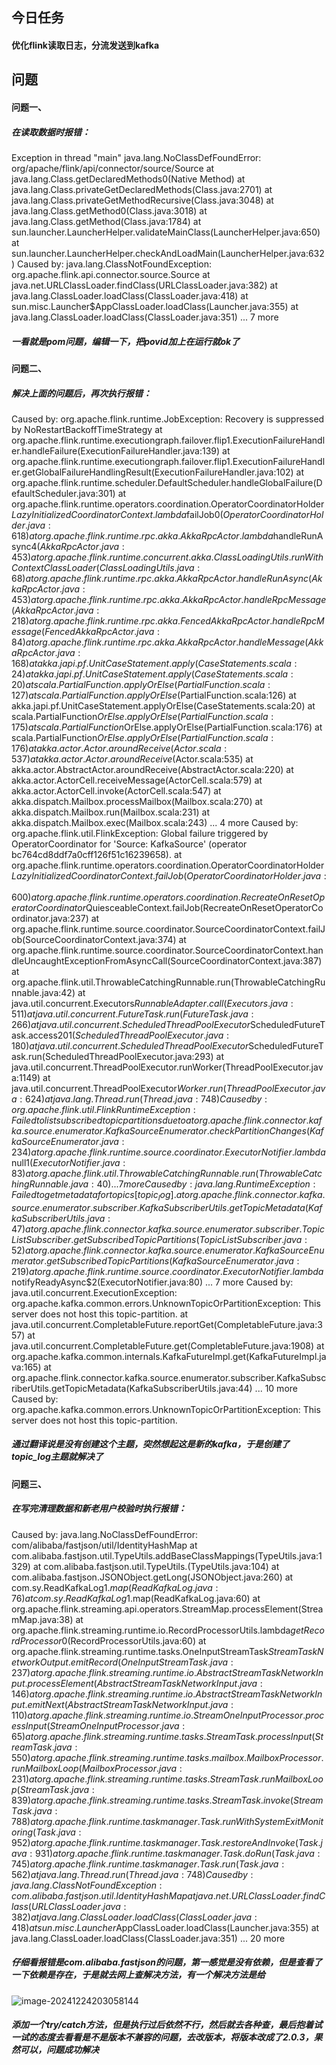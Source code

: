 ## 今日任务

#### 优化flink读取日志，分流发送到kafka

## 问题

#### 	问题一、

##### 在读取数据时报错：

Exception in thread "main" java.lang.NoClassDefFoundError: org/apache/flink/api/connector/source/Source
	at java.lang.Class.getDeclaredMethods0(Native Method)
	at java.lang.Class.privateGetDeclaredMethods(Class.java:2701)
	at java.lang.Class.privateGetMethodRecursive(Class.java:3048)
	at java.lang.Class.getMethod0(Class.java:3018)
	at java.lang.Class.getMethod(Class.java:1784)
	at sun.launcher.LauncherHelper.validateMainClass(LauncherHelper.java:650)
	at sun.launcher.LauncherHelper.checkAndLoadMain(LauncherHelper.java:632)
Caused by: java.lang.ClassNotFoundException: org.apache.flink.api.connector.source.Source
	at java.net.URLClassLoader.findClass(URLClassLoader.java:382)
	at java.lang.ClassLoader.loadClass(ClassLoader.java:418)
	at sun.misc.Launcher$AppClassLoader.loadClass(Launcher.java:355)
	at java.lang.ClassLoader.loadClass(ClassLoader.java:351)
	... 7 more

##### 一看就是pom问题，编辑一下，把povid加上在运行就ok了

#### 	问题二、

##### 解决上面的问题后，再次执行报错：

Caused by: org.apache.flink.runtime.JobException: Recovery is suppressed by NoRestartBackoffTimeStrategy
	at org.apache.flink.runtime.executiongraph.failover.flip1.ExecutionFailureHandler.handleFailure(ExecutionFailureHandler.java:139)
	at org.apache.flink.runtime.executiongraph.failover.flip1.ExecutionFailureHandler.getGlobalFailureHandlingResult(ExecutionFailureHandler.java:102)
	at org.apache.flink.runtime.scheduler.DefaultScheduler.handleGlobalFailure(DefaultScheduler.java:301)
	at org.apache.flink.runtime.operators.coordination.OperatorCoordinatorHolder$LazyInitializedCoordinatorContext.lambda$failJob$0(OperatorCoordinatorHolder.java:618)
	at org.apache.flink.runtime.rpc.akka.AkkaRpcActor.lambda$handleRunAsync$4(AkkaRpcActor.java:453)
	at org.apache.flink.runtime.concurrent.akka.ClassLoadingUtils.runWithContextClassLoader(ClassLoadingUtils.java:68)
	at org.apache.flink.runtime.rpc.akka.AkkaRpcActor.handleRunAsync(AkkaRpcActor.java:453)
	at org.apache.flink.runtime.rpc.akka.AkkaRpcActor.handleRpcMessage(AkkaRpcActor.java:218)
	at org.apache.flink.runtime.rpc.akka.FencedAkkaRpcActor.handleRpcMessage(FencedAkkaRpcActor.java:84)
	at org.apache.flink.runtime.rpc.akka.AkkaRpcActor.handleMessage(AkkaRpcActor.java:168)
	at akka.japi.pf.UnitCaseStatement.apply(CaseStatements.scala:24)
	at akka.japi.pf.UnitCaseStatement.apply(CaseStatements.scala:20)
	at scala.PartialFunction.applyOrElse(PartialFunction.scala:127)
	at scala.PartialFunction.applyOrElse$(PartialFunction.scala:126)
	at akka.japi.pf.UnitCaseStatement.applyOrElse(CaseStatements.scala:20)
	at scala.PartialFunction$OrElse.applyOrElse(PartialFunction.scala:175)
	at scala.PartialFunction$OrElse.applyOrElse(PartialFunction.scala:176)
	at scala.PartialFunction$OrElse.applyOrElse(PartialFunction.scala:176)
	at akka.actor.Actor.aroundReceive(Actor.scala:537)
	at akka.actor.Actor.aroundReceive$(Actor.scala:535)
	at akka.actor.AbstractActor.aroundReceive(AbstractActor.scala:220)
	at akka.actor.ActorCell.receiveMessage(ActorCell.scala:579)
	at akka.actor.ActorCell.invoke(ActorCell.scala:547)
	at akka.dispatch.Mailbox.processMailbox(Mailbox.scala:270)
	at akka.dispatch.Mailbox.run(Mailbox.scala:231)
	at akka.dispatch.Mailbox.exec(Mailbox.scala:243)
	... 4 more
Caused by: org.apache.flink.util.FlinkException: Global failure triggered by OperatorCoordinator for 'Source: KafkaSource' (operator bc764cd8ddf7a0cff126f51c16239658).
	at org.apache.flink.runtime.operators.coordination.OperatorCoordinatorHolder$LazyInitializedCoordinatorContext.failJob(OperatorCoordinatorHolder.java:600)
	at org.apache.flink.runtime.operators.coordination.RecreateOnResetOperatorCoordinator$QuiesceableContext.failJob(RecreateOnResetOperatorCoordinator.java:237)
	at org.apache.flink.runtime.source.coordinator.SourceCoordinatorContext.failJob(SourceCoordinatorContext.java:374)
	at org.apache.flink.runtime.source.coordinator.SourceCoordinatorContext.handleUncaughtExceptionFromAsyncCall(SourceCoordinatorContext.java:387)
	at org.apache.flink.util.ThrowableCatchingRunnable.run(ThrowableCatchingRunnable.java:42)
	at java.util.concurrent.Executors$RunnableAdapter.call(Executors.java:511)
	at java.util.concurrent.FutureTask.run(FutureTask.java:266)
	at java.util.concurrent.ScheduledThreadPoolExecutor$ScheduledFutureTask.access$201(ScheduledThreadPoolExecutor.java:180)
	at java.util.concurrent.ScheduledThreadPoolExecutor$ScheduledFutureTask.run(ScheduledThreadPoolExecutor.java:293)
	at java.util.concurrent.ThreadPoolExecutor.runWorker(ThreadPoolExecutor.java:1149)
	at java.util.concurrent.ThreadPoolExecutor$Worker.run(ThreadPoolExecutor.java:624)
	at java.lang.Thread.run(Thread.java:748)
Caused by: org.apache.flink.util.FlinkRuntimeException: Failed to list subscribed topic partitions due to 
	at org.apache.flink.connector.kafka.source.enumerator.KafkaSourceEnumerator.checkPartitionChanges(KafkaSourceEnumerator.java:234)
	at org.apache.flink.runtime.source.coordinator.ExecutorNotifier.lambda$null$1(ExecutorNotifier.java:83)
	at org.apache.flink.util.ThrowableCatchingRunnable.run(ThrowableCatchingRunnable.java:40)
	... 7 more
Caused by: java.lang.RuntimeException: Failed to get metadata for topics [topic_log].
	at org.apache.flink.connector.kafka.source.enumerator.subscriber.KafkaSubscriberUtils.getTopicMetadata(KafkaSubscriberUtils.java:47)
	at org.apache.flink.connector.kafka.source.enumerator.subscriber.TopicListSubscriber.getSubscribedTopicPartitions(TopicListSubscriber.java:52)
	at org.apache.flink.connector.kafka.source.enumerator.KafkaSourceEnumerator.getSubscribedTopicPartitions(KafkaSourceEnumerator.java:219)
	at org.apache.flink.runtime.source.coordinator.ExecutorNotifier.lambda$notifyReadyAsync$2(ExecutorNotifier.java:80)
	... 7 more
Caused by: java.util.concurrent.ExecutionException: org.apache.kafka.common.errors.UnknownTopicOrPartitionException: This server does not host this topic-partition.
	at java.util.concurrent.CompletableFuture.reportGet(CompletableFuture.java:357)
	at java.util.concurrent.CompletableFuture.get(CompletableFuture.java:1908)
	at org.apache.kafka.common.internals.KafkaFutureImpl.get(KafkaFutureImpl.java:165)
	at org.apache.flink.connector.kafka.source.enumerator.subscriber.KafkaSubscriberUtils.getTopicMetadata(KafkaSubscriberUtils.java:44)
	... 10 more
Caused by: org.apache.kafka.common.errors.UnknownTopicOrPartitionException: This server does not host this topic-partition.

##### 通过翻译说是没有创建这个主题，突然想起这是新的kafka，于是创建了topic_log主题就解决了

#### 	问题三、

##### 在写完清理数据和新老用户校验时执行报错：

Caused by: java.lang.NoClassDefFoundError: com/alibaba/fastjson/util/IdentityHashMap at com.alibaba.fastjson.util.TypeUtils.addBaseClassMappings(TypeUtils.java:1329) at com.alibaba.fastjson.util.TypeUtils.<clinit>(TypeUtils.java:104) at com.alibaba.fastjson.JSONObject.getLong(JSONObject.java:260) at com.sy.ReadKafkaLog$1.map(ReadKafkaLog.java:76) at com.sy.ReadKafkaLog$1.map(ReadKafkaLog.java:60) at org.apache.flink.streaming.api.operators.StreamMap.processElement(StreamMap.java:38) at org.apache.flink.streaming.runtime.io.RecordProcessorUtils.lambda$getRecordProcessor$0(RecordProcessorUtils.java:60) at org.apache.flink.streaming.runtime.tasks.OneInputStreamTask$StreamTaskNetworkOutput.emitRecord(OneInputStreamTask.java:237) at org.apache.flink.streaming.runtime.io.AbstractStreamTaskNetworkInput.processElement(AbstractStreamTaskNetworkInput.java:146) at org.apache.flink.streaming.runtime.io.AbstractStreamTaskNetworkInput.emitNext(AbstractStreamTaskNetworkInput.java:110) at org.apache.flink.streaming.runtime.io.StreamOneInputProcessor.processInput(StreamOneInputProcessor.java:65) at org.apache.flink.streaming.runtime.tasks.StreamTask.processInput(StreamTask.java:550) at org.apache.flink.streaming.runtime.tasks.mailbox.MailboxProcessor.runMailboxLoop(MailboxProcessor.java:231) at org.apache.flink.streaming.runtime.tasks.StreamTask.runMailboxLoop(StreamTask.java:839) at org.apache.flink.streaming.runtime.tasks.StreamTask.invoke(StreamTask.java:788) at org.apache.flink.runtime.taskmanager.Task.runWithSystemExitMonitoring(Task.java:952) at org.apache.flink.runtime.taskmanager.Task.restoreAndInvoke(Task.java:931) at org.apache.flink.runtime.taskmanager.Task.doRun(Task.java:745) at org.apache.flink.runtime.taskmanager.Task.run(Task.java:562) at java.lang.Thread.run(Thread.java:748) Caused by: java.lang.ClassNotFoundException: com.alibaba.fastjson.util.IdentityHashMap at java.net.URLClassLoader.findClass(URLClassLoader.java:382) at java.lang.ClassLoader.loadClass(ClassLoader.java:418) at sun.misc.Launcher$AppClassLoader.loadClass(Launcher.java:355) at java.lang.ClassLoader.loadClass(ClassLoader.java:351) ... 20 more

##### 仔细看报错是com.alibaba.fastjson的问题，第一感觉是没有依赖，但是查看了一下依赖是存在，于是就去网上查解决方法，有一个解决方法是给

![image-20241224203058144](C:\Users\DELL\AppData\Roaming\Typora\typora-user-images\image-20241224203058144.png)

##### 添加一个try/catch方法，但是执行过后依然不行，然后就去各种查，最后抱着试一试的态度去看看是不是版本不兼容的问题，去改版本，将版本改成了2.0.3，果然可以，问题成功解决
